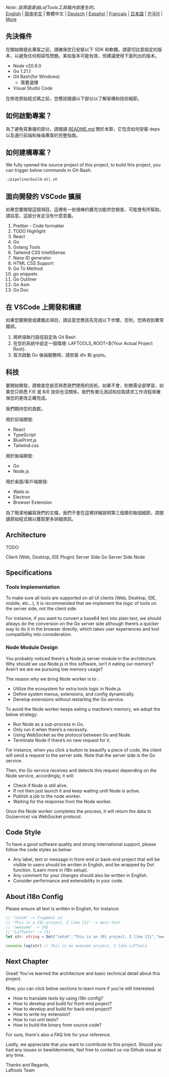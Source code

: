 <i>Note: 該頁面是由LafTools工具箱內部產生的。</i> <br/> [English](/docs/en_US)  |  [简体中文](/docs/zh_CN)  |  繁體中文  |  [Deutsch](/docs/de)  |  [Español](/docs/es)  |  [Français](/docs/fr)  |  [日本語](/docs/ja)  |  [한국어](/docs/ko) | [More](/docs/) <br/>

## 先決條件

在開始開發此專案之前，請確保您已安裝以下 SDK 和軟體。請密切註意指定的版本，以避免任何相容性問題。某些版本可能有效，但建議使用下面列出的版本。

- Node v20.9.0
- Go 1.21.1
- Git Bash(for Windows)
  - 需要選擇
- Visual Studio Code

在修改原始程式碼之前，您應該閱讀以下部分以了解架構和技術細節。

## 如何啟動專案？

為了避免寫重複的部分，請閱讀 [README.md](../README.md) 關於本節，它包含如何安裝 deps 以及運行前端和後端專案的完整指南。

## 如何建構專案？

We fully opened the source project of this project, to build this project, you can trigger below commands in Git-Bash:

```bash
./pipeline/build-all.sh
```

## 面向開發的 VSCode 擴展

如果您要開發這個項目，這裡有一些很棒的擴充功能供您檢查，可能會有所幫助。請註意，這部分肯定沒有什麼意義。

1. Prettier - Code formatter
2. TODO Highlight
3. React
4. Go
5. Golang Tools
6. Tailwind CSS IntelliSense
7. Nano ID generator
8. HTML CSS Support
9. Go To Method
10. go snippets
11. Go Outliner
12. Go Asm
13. Go Doc

## 在 VSCode 上開發和構建

如果您要開發或建置此項目，請註意您應該先完成以下步驟，否則，您將收到異常錯誤。

1. 將終端執行路徑設定為 Git Bash
2. 在您的系統中設定一個環境: LAFTOOLS_ROOT=${Your Actual Project Root}.
3. 首次啟動 Go 後端服務時，請安裝 dlv 和 gopls。

## 科技

要開始開發，請檢查您是否熟悉我們使用的技術。如果不會，則無需全部學習，如果您只熟悉 F/E 或 B/E 技術也沒關係，我們有單元測試和拉取請求工作流程來確保您的更改正確完成。

我們期待您的貢獻。

用於前端開發:

- React
- TypeScript
- BluePrint.js
- Tailwind.css

用於後端開發:

- Go
- Node.js

用於桌面/客戶端開發:

- Wails.io
- Electron
- Browser Extension

為了簡潔地編寫我們的文檔，我們不會在這裡詳細說明第三個庫的每個細節，請閱讀原始程式碼以獲取更多詳細資訊。

## Architecture

TODO:

Client (Web, Desktop, IDE Plugin)
<interact with>
Server SIde Go
<interact with>
Server Side Node

## Specifications

### Tools Implementation

To make sure all tools are supported on all UI clients (Web, Desktop, IDE, mobile, etc…), it is recommended that we implement the logic of tools on the server side, not the client side.

For instance, if you want to convert a base64 text into plain text, we should always do the conversion on the Go server side although there’s a quicker way to do it in the browser directly, which takes user experiences and tool compatibility into consideration.

### Node Module Design

You probably noticed there’s a Node.js server module in the architecture. Why should we use Node.js in this software, isn’t it eating our memory? Aren’t we are we pursuing low memory usage?

The reason why we bring Node worker is to :

- Utilize the ecosystem for extra tools logic in Node.js
- Define system menus, extensions, and config dynamically.
- Develop extensions without restarting the Go service.

To avoid the Node worker keeps eating u machine’s memory, we adopt the below strategy:

- Run Node as a sub-process in Go.
- Only run it when there’s a necessity.
- Using WebSocket as the protocol between Go and Node.
- Terminate Node if there’s no new request for it.

For instance, when you click a button to beautify a piece of code, the client will send a request to the server side. Note that the server side is the Go service.

Then, the Go service receives and detects this request depending on the Node service, accordingly, it will:

- Check if Node is still alive.
- If not then just launch it and keep waiting until Node is active.
- Publish a job to the node worker.
- Waiting for the response from the Node worker.

Once the Node worker completes the process, it will return the data to Go(service) via WebSocket protocol.

## Code Style

To have a good software quality and strong international support, please follow the code styles as below:

- Any label, text or message in front-end or back-end project that will be visible to users should be wrriten in English, and be wrapped by Dot function. (Learn more in i18n setup).
- Any comment for your changes should also be written in English.
- Consider performance and extensibility in your code.

## About i18n Config

Please ensure all text is written in English, for instance:

```Typescript
// "leVsK" -> fragment id
// "This is a {0} project, I like {1}" -> main text
// "awesome" -> {0}
// "LafTools" -> {1}
let str: string = Dot("leVsK","This is an {0} project, I like {1}","awesome","LafTools")

console.log(str) // This is an awesome project, I like LafTools
```

## Next Chapter

Great! You’ve learned the architecture and basic technical detail about this project.

Now, you can click below sections to learn more if you’re still interested.

- How to translate texts by using i18n config?
- How to develop and build for front-end project?
- How to develop and build for back-end project?
- How to write my extension?
- How to run unit tests?
- How to build the binary from source code?

For sure, there's also a FAQ link for your reference.

Lastly, we appreciate that you want to contribute to this project. Should you had any issues or bewilderments, feel free to contact us via Github issue at any time.

Thanks and Regards,  
Laftools Team

